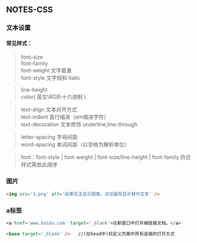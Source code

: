 ## NOTES-CSS

### 文本设置

#### 常见样式：<br>
>font-size<br>
font-family<br>
font-weight 文字着重<br>
font-style 文字倾斜 ltalic<br>

>line-height<br>
color( 英文\RGB\十六进制 )<br>

>text-align 文本对齐方式<br>
text-indent 首行缩进（em缩进字符）<br>
text-decoration 文本修饰 underline,line-through<br>

>letter-spacing 字母间距<br>
word-spacing 单词间距（以空格为解析单位）<br>

>font：font-style | font-weight | font-size/line-height | font-family 符合样式需依此顺序<br>


### 图片

```html
<img src='1.png' alt='如果无法显示图像，浏览器将显示替代文本' />
```

### a标签

```html
<a href='www.baidu.com' target='_blank'>在新窗口中打开被链接文档。</a>
```
```html
<base target='_blank' />   //(在head中)将定义页面中所有连接的打开方式
```
